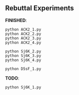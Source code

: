 ## Rebuttal Experiments

**FINISHED**:
```
python ACK2_1.py
python ACK2_2.py
python ACK2_3.py
python ACK2_4.py

python Sj6K_2.py
python Sj6K_3.py
python Sj6K_4.py

python D5sF_1.py
```

**TODO**:
```
python Sj6K_1.py
```
